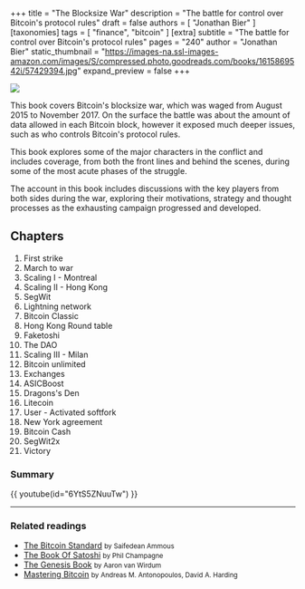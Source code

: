 +++
title = "The Blocksize War"
description = "The battle for control over Bitcoin's protocol rules"
draft = false
authors = [ "Jonathan Bier" ]
[taxonomies]
tags = [ "finance", "bitcoin" ]
[extra]
subtitle = "The battle for control over Bitcoin's protocol rules"
pages = "240"
author = "Jonathan Bier"
static_thumbnail = "https://images-na.ssl-images-amazon.com/images/S/compressed.photo.goodreads.com/books/1615869542i/57429394.jpg"
expand_preview = false
+++

<img border="0" src="https://images-na.ssl-images-amazon.com/images/S/compressed.photo.goodreads.com/books/1615869542i/57429394.jpg" >

<!-- more -->

This book covers Bitcoin's blocksize war, which was waged from August 2015 to November 2017. On the surface the battle was about the amount of data allowed in each Bitcoin block, however it exposed much deeper issues, such as who controls Bitcoin's protocol rules. 

This book explores some of the major characters in the conflict and includes coverage, from both the front lines and behind the scenes, during some of the most acute phases of the struggle.

The account in this book includes discussions with the key players from both sides during the war, exploring their motivations, strategy and thought processes as the exhausting campaign progressed and developed.

## Chapters

1. First strike
2. March to war
3. Scaling I - Montreal
4. Scaling II - Hong Kong
5. SegWit
6. Lightning network
7. Bitcoin Classic
8. Hong Kong Round table
9. Faketoshi
10. The DAO
11. Scaling III - Milan
12. Bitcoin unlimited
13. Exchanges
14. ASICBoost
15. Dragons's Den
16. Litecoin
17. User - Activated softfork
18. New York agreement
19. Bitcoin Cash
20. SegWit2x
21. Victory

### Summary

{{ youtube(id="6YtS5ZNuuTw") }}

---

### Related readings

- [The Bitcoin Standard](/readings/the-bitcoin-standard/) <small>by Saifedean Ammous</small>
- [The Book Of Satoshi](/readings/the-book-of-satoshi/) <small>by Phil Champagne</small>
- [The Genesis Book](/readings/the-genesis-book/) <small>by Aaron van Wirdum</small>
- [Mastering Bitcoin](/readings/mastering-bitcoin/) <small>by Andreas M. Antonopoulos, David A. Harding</small>
